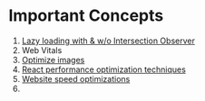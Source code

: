 # Important Concepts

1) [Lazy loading with & w/o Intersection Observer](https://imagekit.io/blog/lazy-loading-images-complete-guide/#what-is-image-lazy-loading)
2) Web Vitals
3) [Optimize images](https://www.hostinger.in/tutorials/complete-guide-to-image-optimization)
4) [React performance optimization techniques](https://www.freecodecamp.org/news/react-performance-optimization-techniques/)
5) [Website speed optimizations](https://www.hostinger.in/tutorials/website-speed-optimization)
6) 
